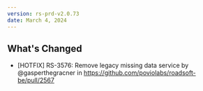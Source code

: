 ```yaml
---
version: rs-prd-v2.0.73
date: March 4, 2024
---
```


## What's Changed
* [HOTFIX] RS-3576: Remove legacy missing data service by @gasperthegracner in https://github.com/poviolabs/roadsoft-be/pull/2567